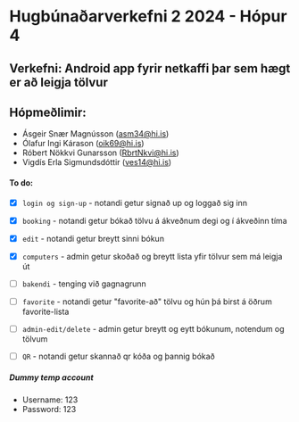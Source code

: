 # Hugbúnaðarverkefni 2 2024 - Hópur 4

## Verkefni: Android app fyrir netkaffi þar sem hægt er að leigja tölvur


## Hópmeðlimir:

- Ásgeir Snær Magnússon (asm34@hi.is)
- Ólafur Ingi Kárason (oik69@hi.is)
- Róbert Nökkvi Gunarsson (RbrtNkvi@hi.is)
- Vigdís Erla Sigmundsdóttir (ves14@hi.is)


#### To do:
<!-- checkbox to mark when complete -->
- [x] `login og sign-up` - notandi getur signað up og loggað sig inn
- [x] `booking` - notandi getur bókað tölvu á ákveðnum degi og í ákveðinn tíma
- [x] `edit` - notandi getur breytt sinni bókun
- [x] `computers` - admin getur skoðað og breytt lista yfir tölvur sem má leigja út
- [ ] `bakendi` - tenging við gagnagrunn
- [ ] `favorite` - notandi getur "favorite-að" tölvu og hún þá birst á öðrum favorite-lista
- [ ] `admin-edit/delete` - admin getur breytt og eytt bókunum, notendum og tölvum
- [ ] `QR` - notandi getur skannað qr kóða og þannig bókað


##### Dummy temp account
-  Username: 123
-  Password: 123
